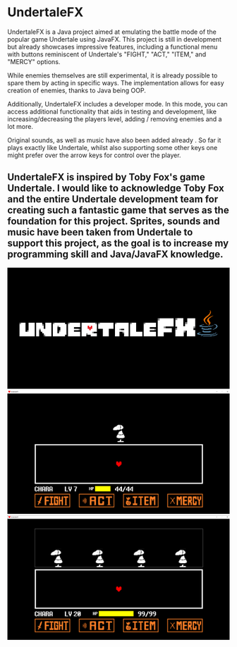 # UndertaleFX

UndertaleFX is a Java project aimed at emulating the battle mode of the popular game Undertale using JavaFX. This project is still in development but already showcases impressive features, including a functional menu with buttons reminiscent of Undertale's "FIGHT," "ACT," "ITEM," and "MERCY" options. 

While enemies themselves are still experimental, it is already possible to spare them by acting in specific ways. The implementation allows for easy creation of enemies, thanks to Java being OOP.

Additionally, UndertaleFX includes a developer mode. In this mode, you can access additional functionality that aids in testing and development, like increasing/decreasing the players level, adding / removing enemies and a lot more.

Original sounds, as well as music have also been added already . So far it plays exactly like Undertale, whilst also supporting some other keys one might prefer over the arrow keys for control over the player.

## UndertaleFX is inspired by Toby Fox's game Undertale. I would like to acknowledge Toby Fox and the entire Undertale development team for creating such a fantastic game that serves as the foundation for this project. Sprites, sounds and music have been taken from Undertale to support this project, as the goal is to increase my programming skill and Java/JavaFX knowledge.

 ![LOGO](https://raw.githubusercontent.com/S1thK3nny/UndertaleFX/master/src/main/resources/images/Splash.png?token=GHSAT0AAAAAACDPYIOEH74777HKR7DOC4VQZER5TBA)
 ![PREVIEW_ONE](https://raw.githubusercontent.com/S1thK3nny/UndertaleFX/master/src/main/resources/images/preview/preview1.png?token=GHSAT0AAAAAACDPYIOFK6PHMKXEY7DP7YBCZER5V4A)
 ![PREVIEW_TWO](https://raw.githubusercontent.com/S1thK3nny/UndertaleFX/master/src/main/resources/images/preview/preview2.png?token=GHSAT0AAAAAACDPYIOE6ILLCWZ3ZDZZK4WQZER5V6A)
